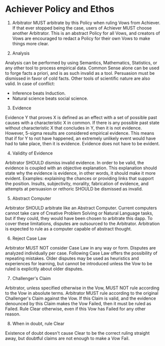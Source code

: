 # Achiever Policy and Ethos

1. Arbitrator MUST arbitrate by this Policy when ruling Vows from Achiever. If that ever stopped being the case, users of Achiever MUST choose another Arbitrator. This is an abstract Policy for all Vows, and creators of Vows are encouraged to redact a Policy for their own Vows to make things more clear.

2. Analysis

Analysis can be performed by using Semantics, Mathematics, Statistics, or any other tool to process empirical data. Common Sense alone can be used to forge facts a priori, and is as such invalid as a tool. Persuasion must be dismissed in favor of cold facts. Other tools of scientific nature are also valid. In case of conflict:
- Inference beats Induction.
- Natural science beats social science.

3. Evidence

Evidence Y that proves X is defined as an effect with a set of possible past causes with a characteristic X in common. If there is any possible past state without characteristic X that concludes in Y, then it is not evidence. However, 5-sigma results are considered empirical evidence. This means that if for Y to not have happened, an extremely unlikely event would have had to take place, then it is evidence. Evidence does not have to be evident.

4. Validity of Evidence

Arbitrator SHOULD dismiss invalid evidence. In order to be valid, the evidence is coupled with an objective explanation. This explanation should state why the evidence is evidence, in other words, it should make it more evident. Examples: explaining the chances or providing links that support the position. Insults, subjectivity, morality, fabrication of evidence, and attempts at persuasion or rethoric SHOULD be dismissed as invalid.

5. Abstract Computer

Arbitrator SHOULD arbitrate like an Abstract Computer. Current computers cannot take care of Creative Problem Solving or Natural Language tasks, but if they could, they would have been chosen to arbitrate this dapp. To cover these limitations, disputes are outsourced to the Arbitrator. Arbitration is expected to rule as a computer capable of abstract thought.

6. Reject Case Law

Arbitrator MUST NOT consider Case Law in any way or form. Disputes are analyzed individually per case. Following Case Law offers the possibility of repeating mistakes. Older disputes may be used as heuristics and experiences for learning, but cannot be introduced unless the Vow to be ruled is explicitly about older disputes.

7. Challenger's Claim

Arbitrator, unless specified otherwise in the Vow, MUST NOT rule according to the Vow in absolute terms. Arbitrator MUST rule according to the original Challenger's Claim against the Vow. If this Claim is valid, and the evidence denounced by this Claim makes the Vow Failed, then it must be ruled as Failed. Rule Clear otherwise, even if this Vow has Failed for any other reason.

8. When in doubt, rule Clear

Existence of doubt doesn't cause Clear to be the correct ruling straight away, but doubtful claims are not enough to make a Vow Fail.
